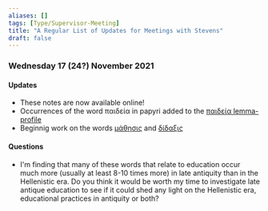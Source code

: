 ```yaml
---
aliases: []
tags: [Type/Supervisor-Meeting]
title: "A Regular List of Updates for Meetings with Stevens" 
draft: false
---
```


### Wednesday 17 (24?) November 2021
#### Updates
- These notes are now available online!
- Occurrences of the word παιδεία in papyri added to the [παιδεία lemma-profile](παιδεία.md)
- Beginnig work on the words [μάθησις](μάθησις.md) and [δίδαξις](δίδαξις.md)

#### Questions
- I'm finding that many of these words that relate to education occur much more (usually at least 8-10 times more) in late antiquity than in the Hellenistic era. Do you think it would be worth my time to investigate late antique education to see if it could shed any light on the Hellenistic era, educational practices in antiquity or both?

